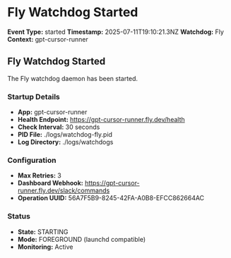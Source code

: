# Fly Watchdog Started

**Event Type:** started
**Timestamp:** 2025-07-11T19:10:21.3NZ
**Watchdog:** Fly
**Context:** gpt-cursor-runner


## Fly Watchdog Started

The Fly watchdog daemon has been started.

### Startup Details
- **App:** gpt-cursor-runner
- **Health Endpoint:** https://gpt-cursor-runner.fly.dev/health
- **Check Interval:** 30 seconds
- **PID File:** ./logs/watchdog-fly.pid
- **Log Directory:** ./logs/watchdogs

### Configuration
- **Max Retries:** 3
- **Dashboard Webhook:** https://gpt-cursor-runner.fly.dev/slack/commands
- **Operation UUID:** 56A7F5B9-8245-42FA-A0B8-EFCC862664AC

### Status
- **State:** STARTING
- **Mode:** FOREGROUND (launchd compatible)
- **Monitoring:** Active


